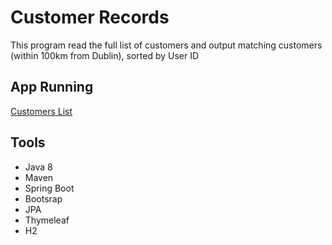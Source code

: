 # Customer Records
This program read the full list of customers and output matching customers (within 100km from Dublin), sorted by User ID

## App Running
[Customers List](https://customers-list-app.herokuapp.com/)

## Tools
* Java 8
* Maven
* Spring Boot
* Bootsrap
* JPA
* Thymeleaf
* H2

